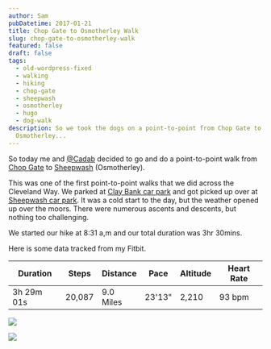 ```yaml
---
author: Sam
pubDatetime: 2017-01-21
title: Chop Gate to Osmotherley Walk
slug: chop-gate-to-osmotherley-walk
featured: false
draft: false
tags:
  - old-wordpress-fixed
  - walking
  - hiking
  - chop-gate
  - sheepwash
  - osmotherley
  - hugo
  - dog-walk
description: So we took the dogs on a point-to-point from Chop Gate to Sheepwash
  Osmotherley...
---
```

So today me and [@Cadab](http://imjam.es) decided to go and do a point-to-point walk from [Chop Gate](https://en.wikipedia.org/wiki/Chop_Gate) to [Sheepwash](https://en.wikipedia.org/wiki/Sheepwash,_North_Yorkshire) (Osmotherley).

This was one of the first point-to-point walks that we did across the Cleveland Way. We parked at [Clay Bank car park](https://goo.gl/maps/bex6Ci45Ky42) and got picked up over at [Sheepwash car park](https://goo.gl/maps/g9RAMwJX6EN2). It was a cold start to the day, but the weather opened up over the moors. There were numerous ascents and descents, but nothing too challenging.

We started our hike at 8:31 a,m and our total duration was 3hr 30mins.

Here is some data tracked from my Fitbit.

| Duration | Steps | Distance | Pace | Altitude | Heart Rate |
| --- | --- | --- | --- | --- | --- |
| 3h 29m 01s | 20,087 | 9.0 Miles | 23'13" | 2,210 | 93 bpm |

![](/assets/2017/2017-01-21-chop-gate-to-osmotherly-IMG_6893.JPG)

![](/assets/2017/2017-01-21-chop-gate-to-osmotherly-IMG_6896.JPG)

<p style="text-align: center"><img src="https://cloud.bonxy.net/blog/2017-01-21-chop-gate-to-osmotherley-hugo-and-millie.gif" alt=""></p>